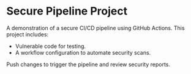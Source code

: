 # Secure Pipeline Project

A demonstration of a secure CI/CD pipeline using GitHub Actions. This project includes:
- Vulnerable code for testing.
- A workflow configuration to automate security scans.

Push changes to trigger the pipeline and review security reports.
